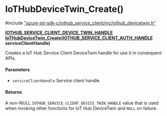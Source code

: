 # IoTHubDeviceTwin_Create()

\#include ["azure-iot-sdk-c/iothub_service_client/inc/iothub_devicetwin.h"](../iot-c-ref-iothub-devicetwin-h.md)  

**[IOTHUB_SERVICE_CLIENT_DEVICE_TWIN_HANDLE](#iothub__devicetwin_8h_1a3394032bf6208c794f399ddfd45471c3) [IoTHubDeviceTwin_Create](#iothub__devicetwin_8h_1acdd0485d9a25bb95fa1d2273e5dbffe9)([IOTHUB_SERVICE_CLIENT_AUTH_HANDLE](#iothub__service__client__auth_8h_1a47d2f6357931c33108eb9fba95d8730b) serviceClientHandle)**

Creates a IoT Hub Service Client DeviceTwin handle for use it in consequent APIs.

#### Parameters
* `serviceClientHandle` Service client handle.

#### Returns
A non-NULL `IOTHUB_SERVICE_CLIENT_DEVICE_TWIN_HANDLE` value that is used when invoking other functions for IoT Hub DeviceTwin and `NULL` on failure.

